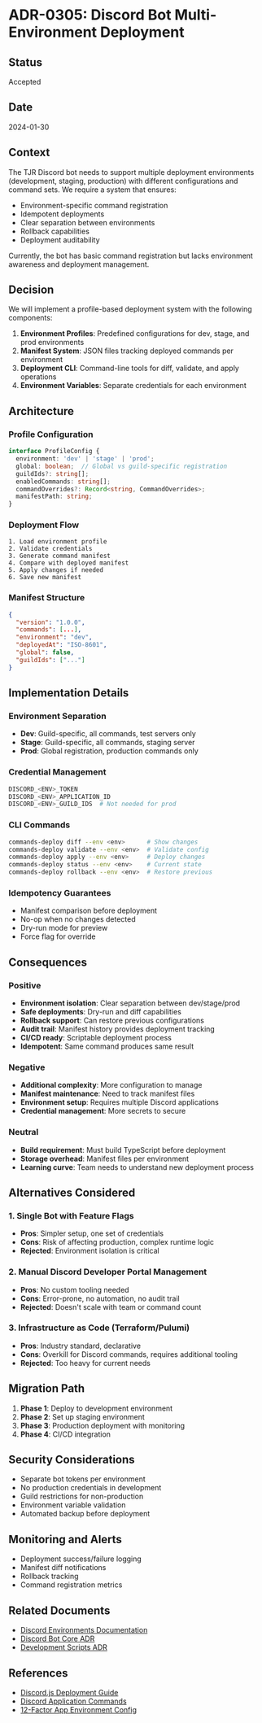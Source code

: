 # ADR-0305: Discord Bot Multi-Environment Deployment

## Status
Accepted

## Date
2024-01-30

## Context
The TJR Discord bot needs to support multiple deployment environments (development, staging, production) with different configurations and command sets. We require a system that ensures:
- Environment-specific command registration
- Idempotent deployments
- Clear separation between environments
- Rollback capabilities
- Deployment auditability

Currently, the bot has basic command registration but lacks environment awareness and deployment management.

## Decision
We will implement a profile-based deployment system with the following components:

1. **Environment Profiles**: Predefined configurations for dev, stage, and prod environments
2. **Manifest System**: JSON files tracking deployed commands per environment
3. **Deployment CLI**: Command-line tools for diff, validate, and apply operations
4. **Environment Variables**: Separate credentials for each environment

## Architecture

### Profile Configuration
```typescript
interface ProfileConfig {
  environment: 'dev' | 'stage' | 'prod';
  global: boolean;  // Global vs guild-specific registration
  guildIds?: string[];
  enabledCommands: string[];
  commandOverrides?: Record<string, CommandOverrides>;
  manifestPath: string;
}
```

### Deployment Flow
```
1. Load environment profile
2. Validate credentials
3. Generate command manifest
4. Compare with deployed manifest
5. Apply changes if needed
6. Save new manifest
```

### Manifest Structure
```json
{
  "version": "1.0.0",
  "commands": [...],
  "environment": "dev",
  "deployedAt": "ISO-8601",
  "global": false,
  "guildIds": ["..."]
}
```

## Implementation Details

### Environment Separation
- **Dev**: Guild-specific, all commands, test servers only
- **Stage**: Guild-specific, all commands, staging server
- **Prod**: Global registration, production commands only

### Credential Management
```bash
DISCORD_<ENV>_TOKEN
DISCORD_<ENV>_APPLICATION_ID
DISCORD_<ENV>_GUILD_IDS  # Not needed for prod
```

### CLI Commands
```bash
commands-deploy diff --env <env>      # Show changes
commands-deploy validate --env <env>  # Validate config
commands-deploy apply --env <env>     # Deploy changes
commands-deploy status --env <env>    # Current state
commands-deploy rollback --env <env>  # Restore previous
```

### Idempotency Guarantees
- Manifest comparison before deployment
- No-op when no changes detected
- Dry-run mode for preview
- Force flag for override

## Consequences

### Positive
- **Environment isolation**: Clear separation between dev/stage/prod
- **Safe deployments**: Dry-run and diff capabilities
- **Rollback support**: Can restore previous configurations
- **Audit trail**: Manifest history provides deployment tracking
- **CI/CD ready**: Scriptable deployment process
- **Idempotent**: Same command produces same result

### Negative
- **Additional complexity**: More configuration to manage
- **Manifest maintenance**: Need to track manifest files
- **Environment setup**: Requires multiple Discord applications
- **Credential management**: More secrets to secure

### Neutral
- **Build requirement**: Must build TypeScript before deployment
- **Storage overhead**: Manifest files per environment
- **Learning curve**: Team needs to understand new deployment process

## Alternatives Considered

### 1. Single Bot with Feature Flags
- **Pros**: Simpler setup, one set of credentials
- **Cons**: Risk of affecting production, complex runtime logic
- **Rejected**: Environment isolation is critical

### 2. Manual Discord Developer Portal Management
- **Pros**: No custom tooling needed
- **Cons**: Error-prone, no automation, no audit trail
- **Rejected**: Doesn't scale with team or command count

### 3. Infrastructure as Code (Terraform/Pulumi)
- **Pros**: Industry standard, declarative
- **Cons**: Overkill for Discord commands, requires additional tooling
- **Rejected**: Too heavy for current needs

## Migration Path

1. **Phase 1**: Deploy to development environment
2. **Phase 2**: Set up staging environment
3. **Phase 3**: Production deployment with monitoring
4. **Phase 4**: CI/CD integration

## Security Considerations

- Separate bot tokens per environment
- No production credentials in development
- Guild restrictions for non-production
- Environment variable validation
- Automated backup before deployment

## Monitoring and Alerts

- Deployment success/failure logging
- Manifest diff notifications
- Rollback tracking
- Command registration metrics

## Related Documents

- [Discord Environments Documentation](../ops/discord-envs.md)
- [Discord Bot Core ADR](ADR-0206-discord-core.md)
- [Development Scripts ADR](ADR-0104-dev-scripts.md)

## References

- [Discord.js Deployment Guide](https://discordjs.guide/creating-your-bot/command-deployment.html)
- [Discord Application Commands](https://discord.com/developers/docs/interactions/application-commands)
- [12-Factor App Environment Config](https://12factor.net/config)
